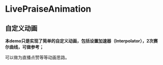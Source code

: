 # LivePraiseAnimation


## 自定义动画

**本demo只是实现了简单的自定义动画，包括设置加速器（Interpolator），2次赛尔曲线，可做参考；**


可以做为直播点赞等等动画思路。